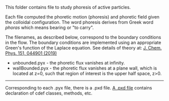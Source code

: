 This folder contains file to study phoresis of active particles. 

Each file computed the phoretic motion (phoresis) and phoretic field given the colloidal configuration.
The word phoresis derives from Greek word *phoras* which means bearing or "to carry". 

The filenames, as described below, correspond to the boundary conditions in the flow. The boundary conditions are implemented using an appropriate Green's function of the Laplace equation. See details of theory at: [J. Chem. Phys. 151, 044901 (2019)](https://aip.scitation.org/doi/abs/10.1063/1.5090179)

* unbounded.pyx - the phoretic flux vanishes at infinity. 
* wallBounded.pyx - the phoretic flux vanishes at a plane wall, which is located at z=0, such that region of interest is the upper half space, z>0. 

---
Corresponding to each .pyx file, there is a .pxd file. [A .pxd file](https://cython.readthedocs.io/en/latest/src/tutorial/pxd_files.html) contains declaration of cdef classes, methods, etc.  
